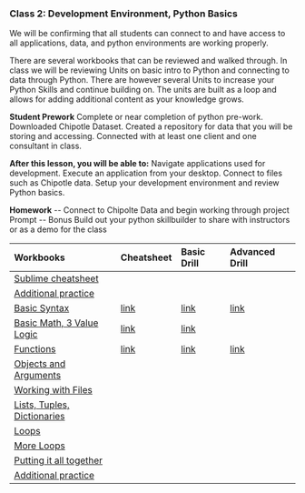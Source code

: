 ### Class 2: Development Environment, Python Basics
We will be confirming that all students can connect to and have access to all applications, data, and python environments are working properly. 

There are several workbooks that can be reviewed and walked through. In class we will be reviewing Units on basic intro to Python and connecting to data through Python. 
There are however several Units to increase your Python Skills and continue building on. The units are built as a loop and allows for adding additional content as your knowledge grows. 

**Student Prework**
  Complete or near completion of python pre-work.
  Downloaded Chipotle Dataset.
  Created a repository for data that you will be storing and accessing.
  Connected with at least one client and one consultant in class.

**After this lesson, you will be able to:**
    Navigate applications used for development. 
    Execute an application from your desktop. 
    Connect to files such as Chipotle data. 
    Setup your development environment and review Python basics.

**Homework**
-- Connect to Chipolte Data and begin working through project Prompt
-- Bonus Build out your python skillbuilder to share with instructors or as a demo for the class

|Workbooks | Cheatsheet|Basic Drill|Advanced Drill|
|:-------|:-----|:-----|:-----|
|[Sublime cheatsheet](https://github.com/Morrisdata/Data-Science-2024-Cohort/blob/master/02_Dev_environment_basic_python/code/SUBLIME%20Text%203.pdf)||||||
|[Additional practice](https://github.com/Morrisdata/DS/blob/master/02_Dev_environment_basic_python/code/practice.py)||||||
|[Basic Syntax](https://github.com/Morrisdata/DS/blob/master/02_Dev_environment_basic_python/code/PD01Unit01a_Worksheet.py)|[link](https://github.com/Morrisdata/DS/blob/master/02_Dev_environment_basic_python/code/PD01Unit01b_Cheatsheet.py)|[link](https://github.com/Morrisdata/DS/blob/master/02_Dev_environment_basic_python/code/PD01Unit01c_Drill_Basic.py)|[link](https://github.com/Morrisdata/DS/blob/master/02_Dev_environment_basic_python/code/PD01Unit01d_Drill_Advanced.py)|
|[Basic Math, 3 Value Logic](https://github.com/Morrisdata/DS/blob/master/02_Dev_environment_basic_python/code/PD01Unit02a_Worksheet.py)|[link](https://github.com/Morrisdata/DS/blob/master/02_Dev_environment_basic_python/code/PD01Unit02b_Cheatsheet.py)|[link](https://github.com/Morrisdata/DS/blob/master/02_Dev_environment_basic_python/code/PD01Unit02c_Drill_Basic.py)||
|[Functions](https://github.com/Morrisdata/DS/blob/master/02_Dev_environment_basic_python/code/PD01Unit03a_Worksheet.py)|[link](https://github.com/Morrisdata/DS/blob/master/02_Dev_environment_basic_python/code/PD01Unit03b_Cheatsheet.py)|[link](https://github.com/Morrisdata/DS/blob/master/02_Dev_environment_basic_python/code/PD01Unit03c_Basic_Drills.py)|[link](https://github.com/Morrisdata/DS/blob/master/02_Dev_environment_basic_python/code/PD01Unit03d_Advanced_Drills.py)|
|[Objects and Arguments](https://github.com/Morrisdata/DS/blob/master/02_Dev_environment_basic_python/code/PD01Unit04a_Worksheet.py)||||||
|[Working with Files](https://github.com/Morrisdata/DS/blob/master/02_Dev_environment_basic_python/code/PD01Unit05a_Worksheet.py)||||||
|[Lists, Tuples, Dictionaries](https://github.com/Morrisdata/DS/blob/master/02_Dev_environment_basic_python/code/PD01Unit06a_Worksheet.py)||||||
|[Loops](https://github.com/Morrisdata/DS/blob/master/02_Dev_environment_basic_python/code/PD01Unit07a_Worksheet.py)||||||
|[More Loops](https://github.com/Morrisdata/DS/blob/master/02_Dev_environment_basic_python/code/PD01Unit08a_Worksheet.py)||||||
|[Putting it all together](https://github.com/Morrisdata/DS/blob/master/02_Dev_environment_basic_python/code/PD01Unit08_Putting_it_all_together.py)||||||
|[Additional practice](https://github.com/Morrisdata/DS/blob/master/02_Dev_environment_basic_python/code/practice.py)||||||


